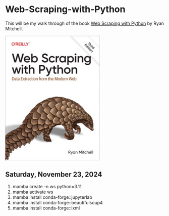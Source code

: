 # Web-Scraping-with-Python

This will be my walk through of the book [Web Scraping with Python](https://github.com/REMitchell/python-scraping) by Ryan Mitchell.

<img src="images/WebScrapingWithPython.jpeg" alt="Web Scraping with Python" width="300">

## Saturday, November 23, 2024

 1) mamba create -n ws python=3.11
 2) mamba activate ws
 3) mamba install conda-forge::jupyterlab
 4) mamba install conda-forge::beautifulsoup4
 5) mamba install conda-forge::lxml
 
